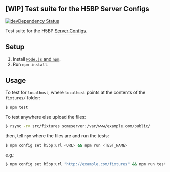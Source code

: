 ## [WIP] Test suite for the H5BP Server Configs

[![devDependency Status](https://david-dm.org/h5bp/server-configs-tests/dev-status.svg)](https://david-dm.org/h5bp/server-configs-tests#info=devDependencies)

Test suite for the H5BP [Server Configs](https://github.com/h5bp/server-configs).

## Setup

1. Install [`Node.js` and `npm`](http://nodejs.org/download/).
2. Run `npm install`.

## Usage

To test for `localhost`, where `localhost` points at the contents of the
`fixtures/` folder:

```bash
$ npm test
```

To test anywhere else upload the files:

```bash
$ rsync -rv src/fixtures someserver:/var/www/example.com/public/
```

then, tell `npm` where the files are and run the tests:

```bash
$ npm config set h5bp:url <URL> && npm run <TEST_NAME>
```

e.g.:

```bash
$ npm config set h5bp:url "http://example.com/fixtures" && npm run test
```
